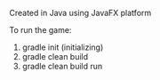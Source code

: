 Created in Java using JavaFX platform

To run the game:

1. gradle init (initializing)
2. gradle clean build
3. gradle clean build run
